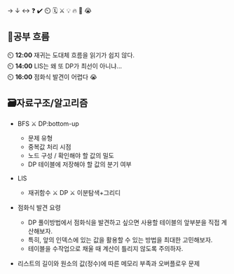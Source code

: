 → ↓ ↔ ❓ ✔️ ⏲️ 🗓️ ⚔️ 💡 🔥 🎵 😭

## 🧠공부 흐름
⏲️ **12:00** 재귀는 도대체 흐름을 읽기가 쉽지 않다.  
⏲️ **14:00** LIS는 왜 또 DP가 최선이 아니냐...  
⏲️ **16:00** 점화식 발견이 어렵다 😭  

## 🗃️자료구조/알고리즘
- BFS ⚔️ DP:bottom-up
    - 문제 유형
    - 중복값 처리 시점
    - 노드 구성 / 확인해야 할 값의 밀도        
    - DP 테이블에 저장해야 할 값의 분기 여부

- LIS
    - 재귀함수 ⚔️ DP ⚔️ 이분탐색+그리디

- 점화식 발견 요령
    - DP 풀이방법에서 점화식을 발견하고 싶으면 사용할 테이블의 앞부분을 직접 계산해보자.
    - 특히, 앞의 인덱스에 있는 값을 활용할 수 있는 방법을 최대한 고민해보자.
    - 테이블을 수작업으로 채울 때 계산이 틀리지 않도록 주의하자.

- 리스트의 길이와 원소의 값(정수)에 따른 메모리 부족과 오버플로우 문제

